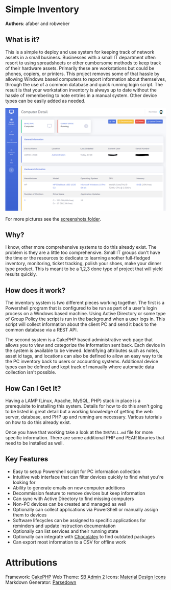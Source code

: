 # Simple Inventory

**Authors**: afaber and robweber

## What is it? 

This is a simple to deploy and use system for keeping track of network assets in a small business. Businesses with a small IT department often resort to using spreadsheets or other cumbersome methods to keep track of their hardware assets. Primarily these are workstations but could be phones, copiers, or printers. This project removes some of that hassle by allowing Windows based computers to report information about themselves, through the use of a common database and quick running login script. The result is that your workstation inventory is always up to date without the hassle of remembering to note entries in a manual system. Other device types can be easily added as needed. 

![alt text](https://github.com/eau-claire-energy-cooperative/simple-inventory/raw/master/screenshots/Detail_Screen.PNG "Detail Screen")

For more pictures see the [screenshots folder](https://github.com/eau-claire-energy-cooperative/simple-inventory/tree/master/screenshots). 

## Why? 

I know, other more comprehensive systems to do this already exist. The problem is they are a little too comprehensive. Small IT groups don't have the time or the resources to dedicate to learning another full-fledged inventory, monitoring, ticket tracking, polish your shoes, make your dinner type product. This is meant to be a 1,2,3 done type of project that will yield results quickly. 

## How does it work? 

The inventory system is two different pieces working together. The first is a Powershell program that is configured to be run as part of a user's login process on a Windows based machine. Using Active Directory or some type of Group Policy the script is run in the background when a user logs in. This script will collect information about the client PC and send it back to the common database via a REST API.

The second system is a CakePHP based administrative web page that allows you to view and categorize the information sent back. Each device in the system is available to be viewed. Identifying attributes such as notes, asset id tags, and locations can also be defined to allow an easy way to tie the PC inventory back to users or accounting systems. Additional device types can be defined and kept track of manually where automatic data collection isn't possible. 

## How Can I Get It? 


Having a LAMP (Linux, Apache, MySQL, PHP) stack in place is a prerequisite to installing this system. Details for how to do this aren't going to be listed in great detail but a working knowledge of getting the web server, database, and PHP up and running are necessary. Various tutorials on how to do this already exist. 

Once you have that working take a look at the ```INSTALL.md``` file for more specific information. There are some additional PHP and PEAR libraries that need to be installed as well. 


## Key Features

* Easy to setup Powershell script for PC information collection 
* Intuitive web interface that can filter devices quickly to find what you're looking for
* Ability to generate emails on new computer additions
* Decommission feature to remove devices but keep information
* Can sync with Active Directory to find missing computers
* Non-PC devices can be created and managed as well
* Optionally can collect applications via PowerShell or manually assign them to devices
* Software lifecycles can be assigned to specific applications for reminders and update instruction documentation
* Optionally can list services and their running state
* Optionally can integrate with [Chocolatey](https://chocolatey.org/) to find outdated packages
* Can export most information to a CSV for offline work


# Attributions

Framework: [CakePHP](https://cakephp.org/)
Web Theme: [SB Admin 2](https://startbootstrap.com/themes/sb-admin-2/)
Icons: [Material Design Icons](https://materialdesignicons.com/)
Markdown Generator: [Parsedown](https://github.com/erusev/parsedown)
